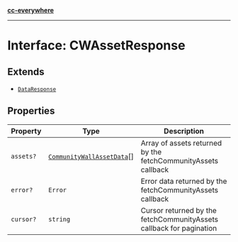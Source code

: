 [**cc-everywhere**](../../../../../index.md)

***

# Interface: CWAssetResponse

## Extends

- [`DataResponse`](data-response.md)

## Properties

| Property | Type | Description |
| ------ | ------ | ------ |
| `assets?` | [`CommunityWallAssetData`](../../module/app-config-types/interfaces/community-wall-asset-data.md)[] | Array of assets returned by the fetchCommunityAssets callback |
| `error?` | `Error` | Error data returned by the fetchCommunityAssets callback |
| `cursor?` | `string` | Cursor returned by the fetchCommunityAssets callback for pagination |
